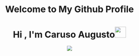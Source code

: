 <h1 align="Center">
    <br>
    Welcome to My Github Profile 
  <br>
</h1>


<h1 align="center"><b>Hi , I'm Caruso Augusto</b><img src="[[https://giphy.com/gifs/computer-mograph-hack-077i6AULCXc0FKTj9s](https://media.giphy.com/media/v1.Y2lkPTc5MGI3NjExZDlxM2h4ZWRscWUzemp5dHR4bGU4Z2ZqM291azhibzQzZGNhYjd2bSZlcD12MV9pbnRlcm5hbF9naWZfYnlfaWQmY3Q9Zw/077i6AULCXc0FKTj9s/giphy.gif)](https://i.giphy.com/077i6AULCXc0FKTj9s.webp)" width="35"></h1>

<p align="center">
  <a href="https://github.com/DenverCoder1/readme-typing-svg"><img src="https://readme-typing-svg.herokuapp.com?font=Time+New+Roman&color=cyan&size=25&center=true&vCenter=true&width=600&height=100&lines=Cybersecurity+Student,;Bug+Bounty+Hunter,;Content+Writer,;Active+Learner/Researcher..<3"></a>
</p>
